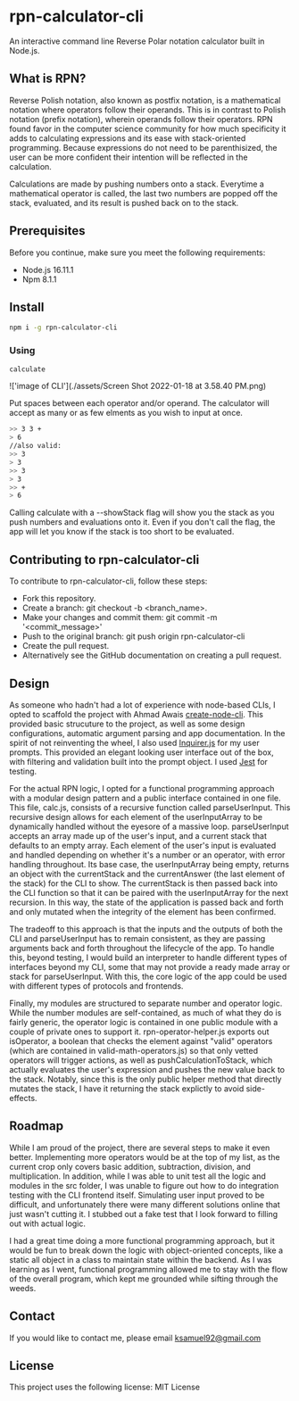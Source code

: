 # rpn-calculator-cli
An interactive command line Reverse Polar notation calculator built in Node.js.

## What is RPN?
  Reverse Polish notation, also known as postfix notation, is a mathematical notation where operators follow their operands. This is in contrast to Polish notation (prefix notation), wherein operands follow their operators. RPN  found favor in the computer science community for how much specificity it adds to calculating expressions and its ease with stack-oriented programming. Because expressions do not need to be parenthisized, the user can be more confident their intention will be reflected in the calculation.
  
  Calculations are made by pushing numbers onto a stack. Everytime a mathematical operator is called, the last two numbers are popped off the stack, evaluated, and its result is pushed back on to the stack.
  
## Prerequisites

Before you continue, make sure you meet the following requirements:
- Node.js 16.11.1
- Npm 8.1.1

## Install
```bash
npm i -g rpn-calculator-cli
```

### Using
```bash
calculate
```
!['image of CLI'](./assets/Screen Shot 2022-01-18 at 3.58.40 PM.png)

Put spaces between each operator and/or operand. The calculator will accept as many or as few elments as you wish to input at once.
```bash
>> 3 3 +
> 6
//also valid:
>> 3
> 3
>> 3
> 3
>> +
> 6
```
Calling calculate with a --showStack flag will show you the stack as you push numbers and evaluations onto it. Even if you don't call the flag, the app will let you know if the stack is too short to be evaluated.

## Contributing to rpn-calculator-cli

To contribute to rpn-calculator-cli, follow these steps:

- Fork this repository.
- Create a branch: git checkout -b <branch_name>.
- Make your changes and commit them: git commit -m '<commit_message>'
- Push to the original branch: git push origin rpn-calculator-cli
- Create the pull request.
- Alternatively see the GitHub documentation on creating a pull request.

## Design
  As someone who hadn't had a lot of experience with node-based CLIs, I opted to scaffold the project with Ahmad Awais [create-node-cli](https://github.com/ahmadawais/create-node-cli). This provided basic strucuture to the project, as well as some design configurations, automatic argument parsing and app documentation. In the spirit of not reinventing the wheel, I also used [Inquirer.js](https://www.npmjs.com/package/inquirer) for my user prompts. This provided an elegant looking user interface out of the box, with filtering and validation built into the prompt object. I used [Jest](https://github.com/facebook/jest) for testing.
  
  For the actual RPN logic, I opted for a functional programming approach with a modular design pattern and a public interface contained in one file. This file, calc.js, consists of a recursive function called parseUserInput. This recursive design allows for each element of the userInputArray to be dynamically handled without the eyesore of a massive loop. parseUserInput accepts an array made up of the user's input, and a current stack that defaults to an empty array. Each element of the user's input is evaluated and handled depending on whether it's a number or an operator, with error handling throughout. Its base case, the userInputArray being empty, returns an object with the currentStack and the currentAnswer (the last element of the stack) for the CLI to show. The currentStack is then passed back into the CLI function so that it can be paired with the userInputArray for the next recursion. In this way, the state of the application is passed back and forth and only mutated when the integrity of the element has been confirmed.
  
  The tradeoff to this approach is that the inputs and the outputs of both the CLI and parseUserInput has to remain consistent, as they are passing arguments back and forth  throughout the lifecycle of the app. To handle this, beyond testing, I would build an interpreter to handle different types of interfaces beyond my CLI, some that may not provide a ready made array or stack for parseUserInput. With this, the core logic of the app could be used with different types of protocols and frontends.
  
Finally, my modules are structured to separate number and operator logic. While the number modules are self-contained, as much of what they do is fairly generic, the operator logic is contained in one public module with a couple of private ones to support it. rpn-operator-helper.js exports out isOperator, a boolean that checks the element against "valid" operators (which are contained in valid-math-operators.js) so that only vetted operators will trigger actions, as well as pushCalculationToStack, which actually evaluates the user's expression and pushes the new value back to the stack. Notably, since this is the only public helper method that directly mutates the stack, I have it returning the stack explictly to avoid side-effects.
  
## Roadmap
While I am proud of the project, there are several steps to make it even better. Implementing more operators would be at the top of my list, as the current crop only covers basic addition, subtraction, division, and multiplication. In addition, while I was able to unit test all the logic and modules in the src folder, I was unable to figure out how to do integration testing with the CLI frontend itself. Simulating user input proved to be difficult, and unfortunately there were many different solutions online that just wasn't cutting it. I stubbed out a fake test that I look forward to filling out with actual logic.

I had a great time doing a more functional programming approach, but it would be fun to break down the logic with object-oriented concepts, like a static all object in a class to maintain state within the backend. As I was learning as I went, functional programming allowed me to stay with the flow of the overall program, which kept me grounded while sifting through the weeds.

## Contact

If you would like to contact me, please email ksamuel92@gmail.com

## License

This project uses the following license: MIT License

